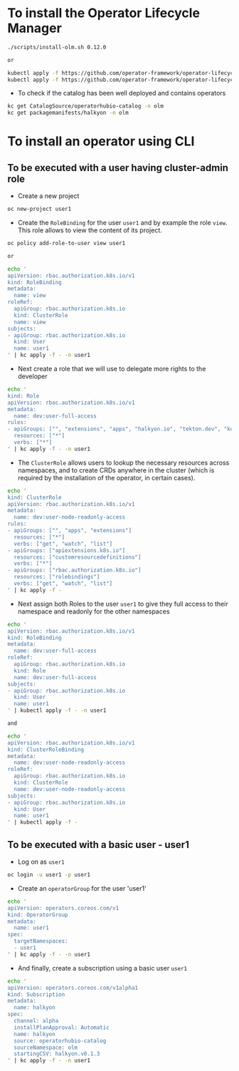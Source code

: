 # To install the Operator Lifecycle Manager
```bash
./scripts/install-olm.sh 0.12.0

or

kubectl apply -f https://github.com/operator-framework/operator-lifecycle-manager/releases/download/0.12.0/crds.yaml
kubectl apply -f https://github.com/operator-framework/operator-lifecycle-manager/releases/download/0.12.0/olm.yaml
```

- To check if the catalog has been well deployed and contains operators
```bash
kc get CatalogSource/operatorhubio-catalog -n olm
kc get packagemanifests/halkyon -n olm
```

# To install an operator using CLI

## To be executed with a user having cluster-admin role

- Create a new project
```bash
oc new-project user1
```
- Create the `RoleBinding` for the user `user1` and by example the role `view`. This role allows
  to view the content of its project.
```bash
oc policy add-role-to-user view user1

or 

echo '
apiVersion: rbac.authorization.k8s.io/v1
kind: RoleBinding
metadata:
  name: view
roleRef:
  apiGroup: rbac.authorization.k8s.io
  kind: ClusterRole
  name: view
subjects:
- apiGroup: rbac.authorization.k8s.io
  kind: User
  name: user1
' | kc apply -f - -n user1
```

- Next create a role that we will use to delegate more rights to the developer
```bash
echo '
kind: Role
apiVersion: rbac.authorization.k8s.io/v1
metadata:
  name: dev:user-full-access
rules:
- apiGroups: ["", "extensions", "apps", "halkyon.io", "tekton.dev", "kubedb.com", "operators.coreos.com", "rbac.authorization.k8s.io"]
  resources: ["*"]
  verbs: ["*"]
' | kc apply -f - -n user1
```
- The `ClusterRole` allows users to lookup the necessary resources across namespaces, and to create CRDs anywhere in the cluster (which is required by the installation of the operator, in certain cases).
```bash
echo '
kind: ClusterRole
apiVersion: rbac.authorization.k8s.io/v1
metadata:
  name: dev:user-node-readonly-access
rules:
- apiGroups: ["", "apps", "extensions"]
  resources: ["*"]
  verbs: ["get", "watch", "list"]
- apiGroups: ["apiextensions.k8s.io"]
  resources: ["customresourcedefinitions"]
  verbs: ["*"]
- apiGroups: ["rbac.authorization.k8s.io"]
  resources: ["rolebindings"]
  verbs: ["get", "watch", "list"] 
' | kc apply -f - 
```
- Next assign both Roles to the user `user1` to give they full access to their namespace
  and readonly for the other namespaces
```bash
echo '
apiVersion: rbac.authorization.k8s.io/v1
kind: RoleBinding
metadata:
  name: dev:user-full-access
roleRef:
  apiGroup: rbac.authorization.k8s.io
  kind: Role
  name: dev:user-full-access
subjects:
- apiGroup: rbac.authorization.k8s.io
  kind: User
  name: user1
' | kubectl apply -f - -n user1

and 

echo '
apiVersion: rbac.authorization.k8s.io/v1
kind: ClusterRoleBinding
metadata:
  name: dev:user-node-readonly-access
roleRef:
  apiGroup: rbac.authorization.k8s.io
  kind: ClusterRole
  name: dev:user-node-readonly-access
subjects:
- apiGroup: rbac.authorization.k8s.io
  kind: User
  name: user1
' | kubectl apply -f -
```
## To be executed with a basic user - user1

- Log on as `user1`
```bash
oc login -u user1 -p user1
```
- Create an `operatorGroup` for the user 'user1'
```bash
echo '
apiVersion: operators.coreos.com/v1
kind: OperatorGroup
metadata:
  name: user1
spec:
  targetNamespaces:
  - user1
' | kc apply -f - -n user1
```
- And finally, create a subscription using a basic user `user1`
```bash
echo '
apiVersion: operators.coreos.com/v1alpha1
kind: Subscription
metadata:
  name: halkyon
spec:
  channel: alpha
  installPlanApproval: Automatic
  name: halkyon
  source: operatorhubio-catalog
  sourceNamespace: olm
  startingCSV: halkyon.v0.1.3
' | kc apply -f - -n user1
```

